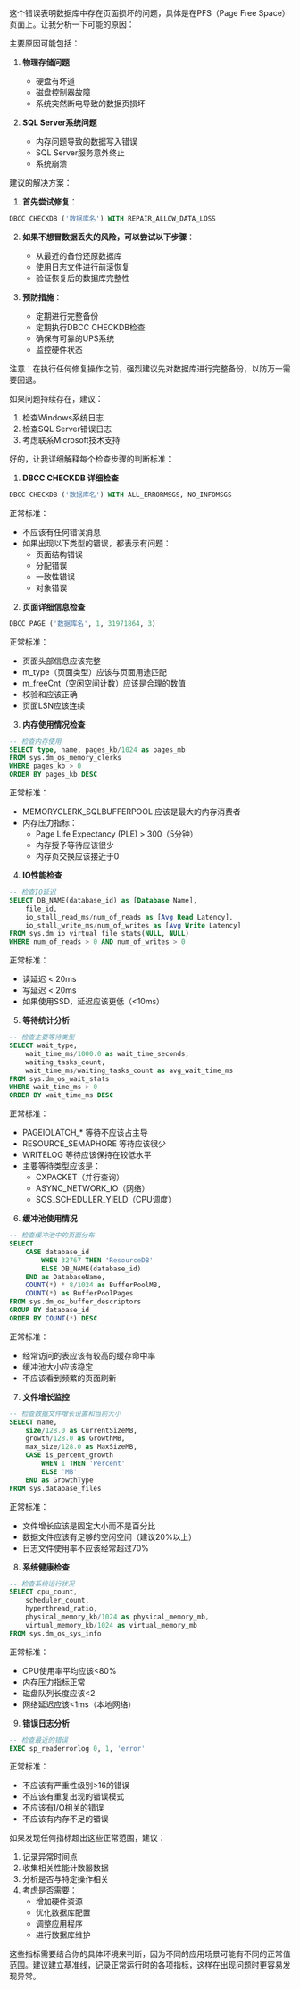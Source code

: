 这个错误表明数据库中存在页面损坏的问题，具体是在PFS（Page Free Space）页面上。让我分析一下可能的原因：

主要原因可能包括：

1. **物理存储问题**
   - 硬盘有坏道
   - 磁盘控制器故障
   - 系统突然断电导致的数据页损坏

2. **SQL Server系统问题**
   - 内存问题导致的数据写入错误
   - SQL Server服务意外终止
   - 系统崩溃

建议的解决方案：

1. **首先尝试修复**：
```sql
DBCC CHECKDB ('数据库名') WITH REPAIR_ALLOW_DATA_LOSS
```

2. **如果不想冒数据丢失的风险，可以尝试以下步骤**：
   - 从最近的备份还原数据库
   - 使用日志文件进行前滚恢复
   - 验证恢复后的数据库完整性

3. **预防措施**：
   - 定期进行完整备份
   - 定期执行DBCC CHECKDB检查
   - 确保有可靠的UPS系统
   - 监控硬件状态

注意：在执行任何修复操作之前，强烈建议先对数据库进行完整备份，以防万一需要回退。

如果问题持续存在，建议：
1. 检查Windows系统日志
2. 检查SQL Server错误日志
3. 考虑联系Microsoft技术支持




好的，让我详细解释每个检查步骤的判断标准：

1. **DBCC CHECKDB 详细检查**
```sql
DBCC CHECKDB ('数据库名') WITH ALL_ERRORMSGS, NO_INFOMSGS
```
正常标准：
- 不应该有任何错误消息
- 如果出现以下类型的错误，都表示有问题：
  - 页面结构错误
  - 分配错误
  - 一致性错误
  - 对象错误

2. **页面详细信息检查**
```sql
DBCC PAGE ('数据库名', 1, 31971864, 3)
```
正常标准：
- 页面头部信息应该完整
- m_type（页面类型）应该与页面用途匹配
- m_freeCnt（空闲空间计数）应该是合理的数值
- 校验和应该正确
- 页面LSN应该连续

3. **内存使用情况检查**
```sql
-- 检查内存使用
SELECT type, name, pages_kb/1024 as pages_mb
FROM sys.dm_os_memory_clerks
WHERE pages_kb > 0
ORDER BY pages_kb DESC
```
正常标准：
- MEMORYCLERK_SQLBUFFERPOOL 应该是最大的内存消费者
- 内存压力指标：
  - Page Life Expectancy (PLE) > 300（5分钟）
  - 内存授予等待应该很少
  - 内存页交换应该接近于0

4. **IO性能检查**
```sql
-- 检查IO延迟
SELECT DB_NAME(database_id) as [Database Name],
    file_id,
    io_stall_read_ms/num_of_reads as [Avg Read Latency],
    io_stall_write_ms/num_of_writes as [Avg Write Latency]
FROM sys.dm_io_virtual_file_stats(NULL, NULL)
WHERE num_of_reads > 0 AND num_of_writes > 0
```
正常标准：
- 读延迟 < 20ms
- 写延迟 < 20ms
- 如果使用SSD，延迟应该更低（<10ms）

5. **等待统计分析**
```sql
-- 检查主要等待类型
SELECT wait_type,
    wait_time_ms/1000.0 as wait_time_seconds,
    waiting_tasks_count,
    wait_time_ms/waiting_tasks_count as avg_wait_time_ms
FROM sys.dm_os_wait_stats
WHERE wait_time_ms > 0
ORDER BY wait_time_ms DESC
```
正常标准：
- PAGEIOLATCH_* 等待不应该占主导
- RESOURCE_SEMAPHORE 等待应该很少
- WRITELOG 等待应该保持在较低水平
- 主要等待类型应该是：
  - CXPACKET（并行查询）
  - ASYNC_NETWORK_IO（网络）
  - SOS_SCHEDULER_YIELD（CPU调度）

6. **缓冲池使用情况**
```sql
-- 检查缓冲池中的页面分布
SELECT 
    CASE database_id
        WHEN 32767 THEN 'ResourceDB'
        ELSE DB_NAME(database_id)
    END as DatabaseName,
    COUNT(*) * 8/1024 as BufferPoolMB,
    COUNT(*) as BufferPoolPages
FROM sys.dm_os_buffer_descriptors
GROUP BY database_id
ORDER BY COUNT(*) DESC
```
正常标准：
- 经常访问的表应该有较高的缓存命中率
- 缓冲池大小应该稳定
- 不应该看到频繁的页面刷新

7. **文件增长监控**
```sql
-- 检查数据文件增长设置和当前大小
SELECT name,
    size/128.0 as CurrentSizeMB,
    growth/128.0 as GrowthMB,
    max_size/128.0 as MaxSizeMB,
    CASE is_percent_growth
        WHEN 1 THEN 'Percent'
        ELSE 'MB'
    END as GrowthType
FROM sys.database_files
```
正常标准：
- 文件增长应该是固定大小而不是百分比
- 数据文件应该有足够的空闲空间（建议20%以上）
- 日志文件使用率不应该经常超过70%

8. **系统健康检查**
```sql
-- 检查系统运行状况
SELECT cpu_count,
    scheduler_count,
    hyperthread_ratio,
    physical_memory_kb/1024 as physical_memory_mb,
    virtual_memory_kb/1024 as virtual_memory_mb
FROM sys.dm_os_sys_info
```
正常标准：
- CPU使用率平均应该<80%
- 内存压力指标正常
- 磁盘队列长度应该<2
- 网络延迟应该<1ms（本地网络）

9. **错误日志分析**
```sql
-- 检查最近的错误
EXEC sp_readerrorlog 0, 1, 'error'
```
正常标准：
- 不应该有严重性级别>16的错误
- 不应该有重复出现的错误模式
- 不应该有I/O相关的错误
- 不应该有内存不足的错误

如果发现任何指标超出这些正常范围，建议：
1. 记录异常时间点
2. 收集相关性能计数器数据
3. 分析是否与特定操作相关
4. 考虑是否需要：
   - 增加硬件资源
   - 优化数据库配置
   - 调整应用程序
   - 进行数据库维护

这些指标需要结合你的具体环境来判断，因为不同的应用场景可能有不同的正常值范围。建议建立基准线，记录正常运行时的各项指标，这样在出现问题时更容易发现异常。
